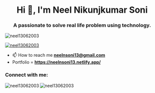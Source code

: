 <h1 align="center">Hi 👋, I'm Neel Nikunjkumar Soni</h1>
<h3 align="center">A passionate to solve real life problem using technology.</h3>

<p align="left"> <img src="https://komarev.com/ghpvc/?username=neel13062003&label=Profile%20views&color=0e75b6&style=flat" alt="neel13062003" /> </p>

<p align="left"> <a href="https://github.com/ryo-ma/github-profile-trophy"><img src="https://github-profile-trophy.vercel.app/?username=neel13062003" alt="neel13062003" /></a> </p>

- 📫 How to reach me **neelnsoni13@gmail.com**
- Portfolio = **https://neelnsoni13.netlify.app/**
<h3 align="left">Connect with me:</h3>
<p align="left">
</p>

<p><img align="left" src="https://github-readme-stats.vercel.app/api/top-langs?username=neel13062003&show_icons=true&locale=en&layout=compact" alt="neel13062003" /></p>
<!--
<p>&nbsp;<img align="center" src="https://github-readme-stats.vercel.app/api?username=neel13062003&show_icons=true&locale=en" alt="neel13062003" /></p-->

<p><img align="center" src="https://github-readme-streak-stats.herokuapp.com/?user=neel13062003&" alt="neel13062003" /></p>
